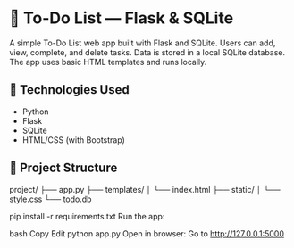 # 📝 To-Do List — Flask & SQLite

A simple To-Do List web app built with Flask and SQLite. Users can add, view, complete, and delete tasks. Data is stored in a local SQLite database. The app uses basic HTML templates and runs locally.

## 🔧 Technologies Used

- Python
- Flask
- SQLite
- HTML/CSS (with Bootstrap)

## 📂 Project Structure

project/
├── app.py
├── templates/
│ └── index.html
├── static/
│ └── style.css
└── todo.db

pip install -r requirements.txt
Run the app:

bash
Copy
Edit
python app.py
Open in browser:
Go to http://127.0.0.1:5000
